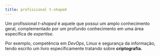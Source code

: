 ```yaml
---
title: profissional t-shaped
---
```


Um profissional _t-shaped_ é aquele que possui um amplo conhecimento geral, complementado por um profundo conhecimento em uma área específica de _expertise_.

Por exemplo, competência em _DevOps_, Linux e segurança da informação, tendo escrito um livro especificamente tratando sobre **criptografia.**